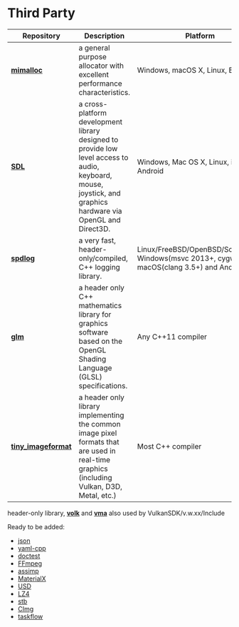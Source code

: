 # Third Party

|Repository|Description|Platform|License|NOTE|
|---|---|---|---|---|
| [**mimalloc**](https://github.com/microsoft/mimalloc)| a general purpose allocator with excellent performance characteristics. | Windows, macOS X, Linux, BSD, etc.| MIT License | static-link|
|[**SDL**](https://github.com/libsdl-org/SDL)| a cross-platform development library designed to provide low level access to audio, keyboard, mouse, joystick, and graphics hardware via OpenGL and Direct3D.|Windows, Mac OS X, Linux, iOS, and Android|| static-link|
| [**spdlog**](https://github.com/gabime/spdlog)| a very fast, header-only/compiled, C++ logging library.| Linux/FreeBSD/OpenBSD/Solaris/AIX, Windows(msvc 2013+, cygwin), macOS(clang 3.5+) and Android.| MIT License |header-only|
|[**glm**](https://github.com/g-truc/glm)| a header only C++ mathematics library for graphics software based on the OpenGL Shading Language (GLSL) specifications. | Any C++11 compiler | MIT License |header-only |
|[**tiny_imageformat**](https://github.com/DeanoC/tiny_imageformat)| a header only library implementing the common image pixel formats that are used in real-time graphics (including Vulkan, D3D, Metal, etc.) | Most C++ compiler | MIT License | header-only |

header-only library, [**volk**](https://github.com/zeux/volk) and [**vma**](https://github.com/GPUOpen-LibrariesAndSDKs/VulkanMemoryAllocator) also used by VulkanSDK/v.w.xx/Include

Ready to be added:
- [json](https://github.com/nlohmann/json)
- [yaml-cpp](https://github.com/jbeder/yaml-cpp)
- [doctest](https://github.com/doctest/doctest)
- [FFmpeg](https://github.com/FFmpeg/FFmpeg)
- [assimp](https://github.com/assimp/assimp)
- [MaterialX](https://github.com/AcademySoftwareFoundation/MaterialX)
- [USD](https://github.com/PixarAnimationStudios/USD)
- [LZ4](https://github.com/lz4/lz4)
- [stb](https://github.com/nothings/stb)
- [CImg](https://github.com/GreycLab/CImg)
- [taskflow](https://github.com/taskflow/taskflow)